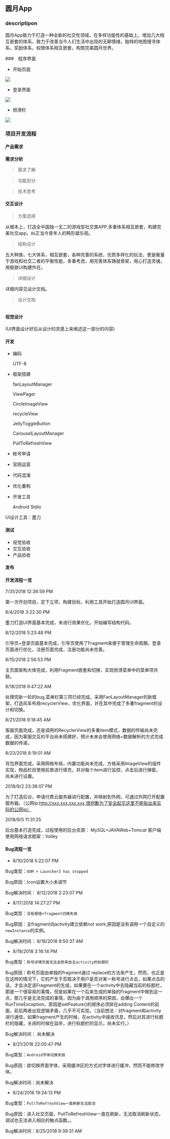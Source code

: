## 圆月App

### descriptipon

圆月App致力于打造一种全新的社交性领域，在多样功能性的基础上，增加几大相互嵌套的体系，致力于改善当今人们生活中出现的无聊情绪，独特的地图搜寻体系，奖励体系，权限体系相互嵌套，构筑完美圆月世界。

###　程序界面

- 开始页面

![](/images/start_page.png)

- 登录界面

![](/images/login_page.png)

- 侧滑栏

![](/images/drawable_page.png)

### 项目开发流程

#### 产品需求

**需求分析**

> 需求了解

> 功能划分
	
> 技术思考

#### 交互设计

> 方案选择
	
  从根本上，打造全中国独一无二的游戏型社交类APP,多重体系相互嵌套，构建完美社交app，纠正当今青年人的畸形娱乐观。

> 结构设计
   
  五大种族，七大体系，相互嵌套，各种完善的系统，优质多样化的玩法，更是衡量于游戏和社交二者的平衡性能，多重考虑，用完善体系铸就骨架，用心打造灵魂，用极致UI构建外在。

> 详细设计
	
  详细内容见设计文档。
	
> 设计文档
	
  ![]()

#### 视觉设计

(UI界面设计好后从设计的灵感上来阐述这一部分的内容)

#### 开发
- 编码

	UTF-8

- 框架搭建

	fanLayoutManager

	ViewPager

	CircleImageView

	recycleView

	JellyToggleButton

	CarouselLayoutManager

	PullToRefreshView

- 帐号申请
- 官网运营
- 代码混淆
- 优化重构
- 开发工具
   
	Android Stdio
   

UI设计工具：墨刀
#### 测试

- 视觉验收
- 交互验收
- 产品验收

#### 发布

#### 开发流程一览

7/31/2018 12:36:59 PM 

第一次开创项目，定下立项，构建目标，利用工具开始打造圆月UI界面。

8/4/2018 3:22:30 PM 

墨刀打造UI界面基本完成，未进行效果优化，开始编写结构代码。

8/12/2018 5:23:48 PM 

引导页+登录页面基本完成，引导页使用了Fragment来便于管理生命周期，登录页面进行优化，注册页面完成，注册功能尚未完善。

8/15/2018 2:56:53 PM 

主页面架构大体完成，利用Fragment嵌套和切换，实现侧滑菜单中的菜单项共联。

8/18/2018 9:47:22 AM 

处理完新一轮的bug,菜单栏第三项已经完成，采用FanLayoutManager的新框架，打造风车布局recyclerView，优化界面，并在其中完成了多重fragment的设计和切换。

8/21/2018 9:18:45 AM 

客服页面完成，还是调用的RecyclerView的多重item模式，数据的传输尚未完成，因为客服交互的平台尚未搭建好，预计未来会使用网络+数据解析的方式完成数据的传递。

8/23/2018 8:19:01 AM 

背包界面完成，采用网格布局，内置功能尚未完成，方格采用ImageView的组件实现，物品栏目使用前景进行填充，并对每个item进行监控，点击后进行弹窗，尚未进行设置。

2018/9/2 23:38:07 PM

为了打造后台，申请付费云服务器进行配置，并映射到外网，可通过外网打开配置服务器。（公网ip:http://xxx.xxx.xxx.xxx,很抱歉为了安全起见这里不能贴出来实际的公网ip）

2018/9/5 11:31:25 

后台基本打造完成，过程使用的后台资源：
MySQL+JAVAWeb+Tomcat
客户端使用网络请求框架：Volley

#### Bug流程一览

- 8/10/2018 5:22:07 PM

Bug类型：`OOM + Launcher3 has stopped`

Bug原因：Icon设置大小未调节

Bug解决时间： 8/12/2018 2:23:07 PM

- 8/17/2018 14:27:27 PM 

Bug类型：`没有报错+fragment切换失效`

Bug原因：主fragment向activity建立依赖not work,原因是没有调用一个自定义的`newInstance`的实例。

Bug解决时间： 8/18/2018 9:50:37 AM 

- 8/19/2018 3:16:14 PM 

Bug类型：`称号详情页面无法去除来自主activity的标题栏`

Bug原因：称号页面由单独的fragment通过 replace的方法来产生，然而，也正是在这样的情况下，它的产生于否取决于用户是否对某一称号进行点击，如果点击的话，才会决定该Fragment的生成，如果要在一个activity中去隐藏当前的标题栏，那是一个很容易的事情，但是如果在一个后来生成的单独的Fragment中做到这一点，那几乎是无法完成的事情，因为由于调用顺序的原因，会爆出一个RunTimeException，原因是setFeature()的顺序必须排在adding Content的前面，前后两者出现逻辑矛盾，几乎不可实现。（当前想法：对fragment和activity进行通信，如果fragment产生的时候，在activity中接收讯息，然后对其进行标题栏的隐藏，关闭的时候在监听，进行标题栏的显示，尚未实行。）

Bug解决时间： 尚未解决

- 8/21/2018 22:05:47 PM 

Bug类型：`Android字体切换失效`

Bug原因：欲切换界面字体，采用缓冲区的方式对字体进行缓冲，然而不能修改字体。

Bug解决时间：尚未解决

- 8/24/2018 19:24:13 PM 

Bug类型：`PullToRefreshView一直刷新无法取消`

Bug原因：进入社交页面，PullToRefreshView一直在刷新，无法取消刷新状态，调试也无法进入相应的触点函数。。

Bug解决时间：8/25/2018 9:39:31 AM 